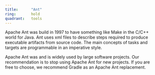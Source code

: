 ```yaml
---
title:      "Ant"
ring:       hold
quadrant:   tools
---
```


Apache Ant was build in 1997 to have something like Make in the C/C++ world for Java. Ant uses xml files to describe steps required to produce executable artifacts from source code. The main concepts of tasks and targets are programmable in an imperative style.

Apache Ant was and is widely used by large software projects. Our recommendation is to stop using Apache Ant for new projects. If you are free to choose, we recommend Gradle as an Apache Ant replacement.
